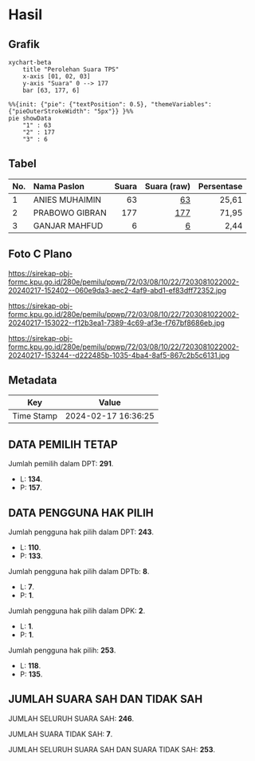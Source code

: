 # Hasil

## Grafik

```mermaid
xychart-beta
    title "Perolehan Suara TPS"
    x-axis [01, 02, 03]
    y-axis "Suara" 0 --> 177
    bar [63, 177, 6]
```

```mermaid
%%{init: {"pie": {"textPosition": 0.5}, "themeVariables": {"pieOuterStrokeWidth": "5px"}} }%%
pie showData
    "1" : 63
    "2" : 177
    "3" : 6
```

## Tabel

| No. | Nama Paslon    | Suara | Suara (raw) | Persentase |
|:--- |:-------------- | -----:| -----------:| ----------:|
| 1   | ANIES MUHAIMIN | 63    | [63][p-1]   | 25,61      |
| 2   | PRABOWO GIBRAN | 177   | [177][p-2]  | 71,95      |
| 3   | GANJAR MAHFUD  | 6     | [6][p-3]    | 2,44       |


[p-1]: https://github.com/gigit-pemilu/pemilu-2024-72-sulawesi-tengah/blob/main/pilpres/hitung-suara/sub/72-sulawesi-tengah/sub/03-donggala/sub/08-banawa/sub/1022-kabonga-kecil/sub/002-tps/sub/paslon-1.txt
[p-2]: https://github.com/gigit-pemilu/pemilu-2024-72-sulawesi-tengah/blob/main/pilpres/hitung-suara/sub/72-sulawesi-tengah/sub/03-donggala/sub/08-banawa/sub/1022-kabonga-kecil/sub/002-tps/sub/paslon-2.txt
[p-3]: https://github.com/gigit-pemilu/pemilu-2024-72-sulawesi-tengah/blob/main/pilpres/hitung-suara/sub/72-sulawesi-tengah/sub/03-donggala/sub/08-banawa/sub/1022-kabonga-kecil/sub/002-tps/sub/paslon-3.txt

## Foto C Plano

https://sirekap-obj-formc.kpu.go.id/280e/pemilu/ppwp/72/03/08/10/22/7203081022002-20240217-152402--060e9da3-aec2-4af9-abd1-ef83dff72352.jpg

https://sirekap-obj-formc.kpu.go.id/280e/pemilu/ppwp/72/03/08/10/22/7203081022002-20240217-153022--f12b3ea1-7389-4c69-af3e-f767bf8686eb.jpg

https://sirekap-obj-formc.kpu.go.id/280e/pemilu/ppwp/72/03/08/10/22/7203081022002-20240217-153244--d222485b-1035-4ba4-8af5-867c2b5c6131.jpg


## Metadata

| Key        | Value               |
| ---------- | ------------------- |
| Time Stamp | 2024-02-17 16:36:25 |


## DATA PEMILIH TETAP

Jumlah pemilih dalam DPT: **291**.
 * L: **134**.
 * P: **157**.

## DATA PENGGUNA HAK PILIH

Jumlah pengguna hak pilih dalam DPT: **243**.
 * L: **110**.
 * P: **133**.

Jumlah pengguna hak pilih dalam DPTb: **8**.
 * L: **7**.
 * P: **1**.

Jumlah pengguna hak pilih dalam DPK: **2**.
 * L: **1**.
 * P: **1**.

Jumlah pengguna hak pilih: **253**.
 * L: **118**.
 * P: **135**.

## JUMLAH SUARA SAH DAN TIDAK SAH

JUMLAH SELURUH SUARA SAH: **246**.

JUMLAH SUARA TIDAK SAH: **7**.

JUMLAH SELURUH SUARA SAH DAN SUARA TIDAK SAH: **253**.


